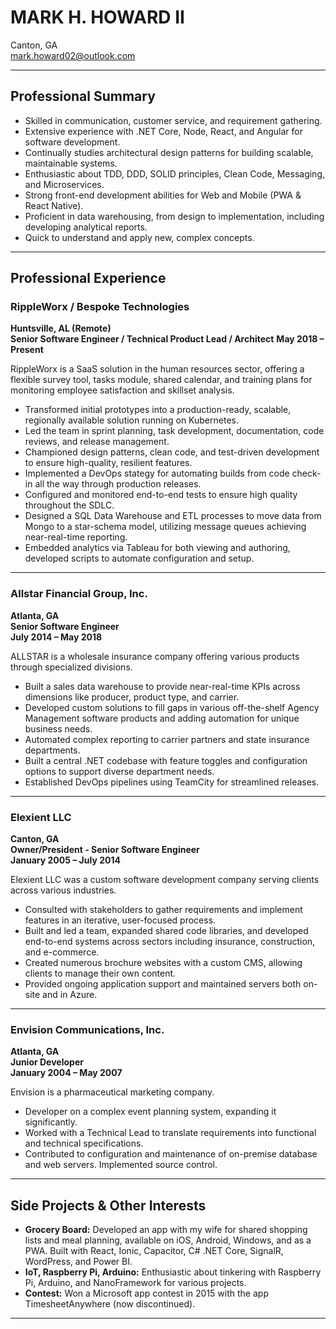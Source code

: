 # MARK H. HOWARD II

Canton, GA  
mark.howard02@outlook.com

---

## Professional Summary

- Skilled in communication, customer service, and requirement gathering.
- Extensive experience with .NET Core, Node, React, and Angular for software development.
- Continually studies architectural design patterns for building scalable, maintainable systems.
- Enthusiastic about TDD, DDD, SOLID principles, Clean Code, Messaging, and Microservices.
- Strong front-end development abilities for Web and Mobile (PWA & React Native).
- Proficient in data warehousing, from design to implementation, including developing analytical reports.
- Quick to understand and apply new, complex concepts.

---

## Professional Experience

### RippleWorx / Bespoke Technologies

**Huntsville, AL (Remote)**  
**Senior Software Engineer / Technical Product Lead / Architect**
**May 2018 – Present**

RippleWorx is a SaaS solution in the human resources sector, offering a flexible survey tool, tasks module, shared calendar, and training plans for monitoring employee satisfaction and skillset analysis.

- Transformed initial prototypes into a production-ready, scalable, regionally available solution running on Kubernetes.
- Led the team in sprint planning, task development, documentation, code reviews, and release management.
- Championed design patterns, clean code, and test-driven development to ensure high-quality, resilient features.
- Implemented a DevOps stategy for automating builds from code check-in all the way through production releases.
- Configured and monitored end-to-end tests to ensure high quality throughout the SDLC.
- Designed a SQL Data Warehouse and ETL processes to move data from Mongo to a star-schema model, utilizing message queues achieving near-real-time reporting.
- Embedded analytics via Tableau for both viewing and authoring, developed scripts to automate configuration and setup.

---

### Allstar Financial Group, Inc.

**Atlanta, GA**  
**Senior Software Engineer**  
**July 2014 – May 2018**

ALLSTAR is a wholesale insurance company offering various products through specialized divisions.

- Built a sales data warehouse to provide near-real-time KPIs across dimensions like producer, product type, and carrier.
- Developed custom solutions to fill gaps in various off-the-shelf Agency Management software products and adding automation for unique business needs.
- Automated complex reporting to carrier partners and state insurance departments.
- Built a central .NET codebase with feature toggles and configuration options to support diverse department needs.
- Established DevOps pipelines using TeamCity for streamlined releases.

---

### Elexient LLC

**Canton, GA**  
**Owner/President - Senior Software Engineer**  
**January 2005 – July 2014**

Elexient LLC was a custom software development company serving clients across various industries.

- Consulted with stakeholders to gather requirements and implement features in an iterative, user-focused process.
- Built and led a team, expanded shared code libraries, and developed end-to-end systems across sectors including insurance, construction, and e-commerce.
- Created numerous brochure websites with a custom CMS, allowing clients to manage their own content.
- Provided ongoing application support and maintained servers both on-site and in Azure.

---

### Envision Communications, Inc.

**Atlanta, GA**  
**Junior Developer**  
**January 2004 – May 2007**

Envision is a pharmaceutical marketing company.

- Developer on a complex event planning system, expanding it significantly.
- Worked with a Technical Lead to translate requirements into functional and technical specifications.
- Contributed to configuration and maintenance of on-premise database and web servers. Implemented source control.

---

## Side Projects & Other Interests

- **Grocery Board:** Developed an app with my wife for shared shopping lists and meal planning, available on iOS, Android, Windows, and as a PWA. Built with React, Ionic, Capacitor, C# .NET Core, SignalR, WordPress, and Power BI.
- **IoT, Raspberry Pi, Arduino:** Enthusiastic about tinkering with Raspberry Pi, Arduino, and NanoFramework for various projects.
- **Contest:** Won a Microsoft app contest in 2015 with the app TimesheetAnywhere (now discontinued).

---
